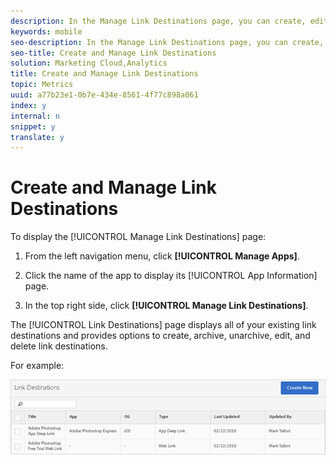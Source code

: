 ```yaml
---
description: In the Manage Link Destinations page, you can create, edit, archive/unarchive, and delete link destinations. These destinations can be called inline when building marketing links, push notifications, or in-app messages.
keywords: mobile
seo-description: In the Manage Link Destinations page, you can create, edit, archive/unarchive, and delete link destinations. These destinations can be called inline when building marketing links, push notifications, or in-app messages.
seo-title: Create and Manage Link Destinations
solution: Marketing Cloud,Analytics
title: Create and Manage Link Destinations
topic: Metrics
uuid: a77b23e1-0b7e-434e-8561-4f77c898a061
index: y
internal: n
snippet: y
translate: y
---
```


# Create and Manage Link Destinations

To display the [!UICONTROL  Manage Link Destinations] page: 

1. From the left navigation menu, click **[!UICONTROL  Manage Apps]**. 

1. Click the name of the app to display its [!UICONTROL  App Information] page. 

1. In the top right side, click **[!UICONTROL  Manage Link Destinations]**. 

The [!UICONTROL  Link Destinations] page displays all of your existing link destinations and provides options to create, archive, unarchive, edit, and delete link destinations. 

For example: 

![](assets/link_destinations_list.png) 
